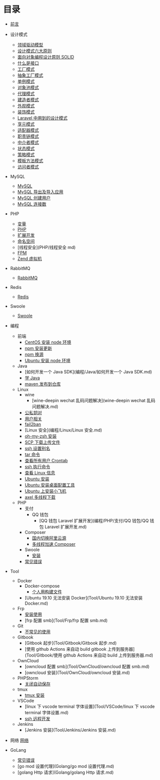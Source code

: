 # 目录

- [前言](README.md)

- 设计模式
    - [领域驱动模型](DesignPatterns/领域驱动开发.md)
    - [设计模式六大原则](DesignPatterns/设计模式六大原则.md)
    - [面向对象编程设计原则 SOLID](DesignPatterns/面向对象编程设计原则SOLID.md)
    - [什么是接口](DesignPatterns/什么是接口.md)
    - [工厂模式](DesignPatterns/工厂模式.md)
    - [抽象工厂模式](DesignPatterns/抽象工厂模式.md)
    - [单例模式](DesignPatterns/单例模式.md)
    - [对象池模式](DesignPatterns/对象池模式.md)
    - [代理模式](DesignPatterns/代理模式.md)
    - [建造者模式](DesignPatterns/建造者模式.md)
    - [外观模式](DesignPatterns/外观模式.md)
    - [装饰模式](DesignPatterns/装饰模式.md)
    - [Laravel 中用到的设计模式](DesignPatterns/Laravel中用到的设计模式.md)
    - [享元模式](DesignPatterns/享元模式.md)
    - [适配器模式](DesignPatterns/适配器模式.md)
    - [职责链模式](DesignPatterns/职责链模式.md)
    - [中介者模式](DesignPatterns/中介者模式.md)
    - [状态模式](DesignPatterns/状态模式.md)
    - [策略模式](DesignPatterns/策略模式.md)
    - [模板方法模式](DesignPatterns/模板方法模式.md)
    - [访问者模式](DesignPatterns/访问者模式.md)
- MySQL
    - [MySQL](MySQL/MySQL.md)
    - [MySQL 导出及导入应用](MySQL/MySQL导出及导入应用.md)
    - [MySQL 创建用户](MySQL/MySQL创建用户.md)
    - [MySQL 连接数](MySQL/MySQL连接数.md)
- PHP
  - [变量](PHP/变量.md)
  - [PHP](PHP/PHP.md)
  - [扩展开发](PHP/扩展开发.md)
  - [命名空间](PHP/命名空间.md)
  - [线程安全](PHP/线程安全 md)
  - [FPM](PHP/FPM.md)
  - [Zend 虚拟机](PHP/Zend虚拟机.md)
- RabbitMQ
    - [RabbitMQ](RabbitMQ/RabbitMQ.md)
- Redis
    - [Redis](Redis/Redis.md)
- Swoole
    - [Swoole](Swoole/Swoole.md)
- 编程
  - 前端
    - [CentOS 安装 node 环境](编程/前端/CentOS安装node环境.md)
    - [npm 安装更新](编程/前端/npm安装更新.md)
    - [npm 换源](编程/前端/npm换源.md)
    - [Ubuntu 安装 node 环境](编程/前端/Ubuntu安装node环境.md)
  - Java
    - [如何开发一个 Java SDK](编程/Java/如何开发一个 Java SDK.md)
    - [学 Java](编程/Java/学Java.md)
    - [maven 发布到仓库](编程/Java/maven发布到仓库.md)
  - Linux
    - wine
      - [wine-deepin wechat 乱码问题解决](wine-deepin wechat 乱码问题解决.md)
    - [公私钥对](编程/Linux/公私钥对.md)
    - [用户相关](编程/Linux/用户相关.md)
    - [fail2ban](编程/Linux/fail2ban.md)
    - [Linux 安全](编程/Linux/Linux 安全.md)
    - [oh-my-zsh 安装](编程/Linux/oh-my-zsh安装.md)
    - [SCP 下载上传文件](编程/Linux/SCP下载上传文件.md)
    - [ssh 设置别名](编程/Linux/ssh设置别名.md)
    - [tar 命令](编程/Linux/tar.md)
    - [查看所有用户 Crontab](/编程/Linux/查看所有crontab.md)
    - [ssh 执行命令](/编程/Linux/ssh执行命令.md)
    - [查看 Linux 信息](/编程/Linux/查看Linux信息.md)
    - [Ubuntu 安装](/编程/Linux/Ubuntu安装.md)
    - [Ubuntu 安装桌面配置工具](/编程/Linux/Ubuntu安装桌面配置工具.md)
    - [Ubuntu 上安装小飞机](/编程/Linux/Ubuntu上安装小飞机.md)
    - [axel 多线程下载](/编程/Linux/axel多线程下载.md)
  - PHP
    - 支付
      - QQ 钱包
        - [QQ 钱包 Laravel 扩展开发](编程/PHP/支付/QQ 钱包/QQ 钱包 Laravel 扩展开发.md)
    - Composer
      - [国内切换阿里云源](编程/PHP/Composer/国内切换阿里云源.md)
      - [多线程加速 Composer](编程/PHP/Composer/多线程下载加速Composer.md)
    - Swoole
      - [安装](编程/PHP/Swoole/安装.md)
    - [常见错误](编程/PHP/常见错误.md)
- Tool
  - Docker
    - Docker-compose
      - [个人用构建文件](Docker/Docker-Compose/个人用构建文件.md)
    - [Ubuntu 19.10 无法安装 Docker](Tool/Ubuntu 19.10 无法安装 Docker.md)
  - Frp
    - [安装使用](Tool/Frp/安装.md)
    - [frp 配置 smb](Tool/Frp/frp 配置 smb.md)
  - Git
    - [不常见的使用](Git/不常见的使用.md)
  - Gitbook
    - [Gitbook 起步](Tool/Gitbook/Gitbook 起步.md)
    - [使用 github Actions 来自动 build gitbook 上传到服务器](Tool/Gitbook/使用 github Actions 来自动 build 上传到服务器.md)
  - OwnCloud
    - [owncloud 配置 smb](Tool/OwnCloud/owncloud 配置 smb.md)
    - [owncloud 安装](Tool/OwnCloud/owncloud 安装.md)
  - PHPStorm
    - [关闭自动保存](Tool/PHPStorm/关闭自动保存.md)
  - tmux
    - [tmux 安装](Tool/Tmux/tmux安装.md)
  - VSCode
    - [linux 下 vscode terminal 字体设置](Tool/VSCode/linux 下 vscode terminal 字体设置.md)
    - [ssh 远程开发](Tool/VSCode/ssh远程开发.md)
  - Jenkins
    - [Jenkins 安装](Tool/Jenkins/Jenkins 安装.md)
- 网络
    [网络](网络/网络.md)
- GoLang
    - [常见错误](Golang/常见错误)
    - [go mod 设置代理](Golang/go mod 设置代理.md)
    - [golang Http 请求](Golang/golang Http 请求.md)